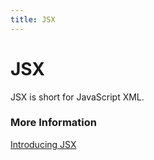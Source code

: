 ```yaml
---
title: JSX
---
```


# JSX

JSX is short for JavaScript XML.

### More Information

<a href='https://reactjs.org/docs/introducing-jsx.html' target='_blank' rel='nofollow'>Introducing JSX</a>
